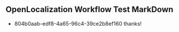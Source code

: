 ## OpenLocalization Workflow Test MarkDown
* 804b0aab-edf8-4a65-96c4-39ce2b8ef160 thanks!

<!--HONumber=Jul16_HO3-->


